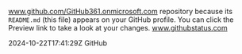 www.github.com/GitHub361.onmicrosoft.com
repository because its `README.md` (this file) appears on your GitHub profile.
You can click the Preview link to take a look at your changes.
www.githubstatus.com
<title>GitHub Status - Incident History</title> <updated>2024-10-22T17:41:29Z</updated> <author> <name>GitHub</name>
